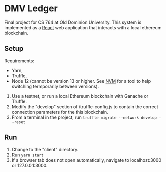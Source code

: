 # DMV Ledger

Final project for CS 764 at Old Dominion University.
This system is implemented as a [React](https://reactjs.org) web application that interacts with a local ethereum blockchain.

## Setup

Requirements: 
* Yarn, 
* Truffle, 
* Node 12 (cannot be version 13 or higher. See [NVM](https://github.com/nvm-sh/nvm) for a tool to help switching termporarily between versions).

1. Use a testnet, or run a local Ethereum blockchain with Ganache or Truffle.
1. Modify the "develop" section of /truffle-config.js to contain the correct connection parameters for the this blockchain.
1. From a terminal in the project, run `truffle migrate --network develop --reset`

## Run
1. Change to the "client" directory.
1. Run `yarn start`
1. If a browser tab does not open automatically, navigate to localhost:3000 or 127.0.0.1:3000.
